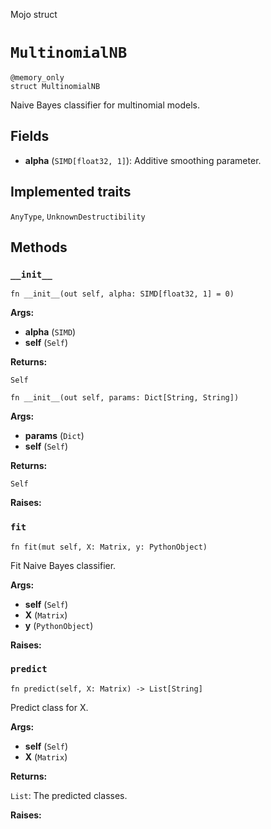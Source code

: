 Mojo struct

# `MultinomialNB`

```mojo
@memory_only
struct MultinomialNB
```

Naive Bayes classifier for multinomial models.

## Fields

- **alpha** (`SIMD[float32, 1]`): Additive smoothing parameter.

## Implemented traits

`AnyType`, `UnknownDestructibility`

## Methods

### `__init__`

```mojo
fn __init__(out self, alpha: SIMD[float32, 1] = 0)
```

**Args:**

- **alpha** (`SIMD`)
- **self** (`Self`)

**Returns:**

`Self`

```mojo
fn __init__(out self, params: Dict[String, String])
```

**Args:**

- **params** (`Dict`)
- **self** (`Self`)

**Returns:**

`Self`

**Raises:**

### `fit`

```mojo
fn fit(mut self, X: Matrix, y: PythonObject)
```

Fit Naive Bayes classifier.

**Args:**

- **self** (`Self`)
- **X** (`Matrix`)
- **y** (`PythonObject`)

**Raises:**

### `predict`

```mojo
fn predict(self, X: Matrix) -> List[String]
```

Predict class for X.

**Args:**

- **self** (`Self`)
- **X** (`Matrix`)

**Returns:**

`List`: The predicted classes.

**Raises:**


